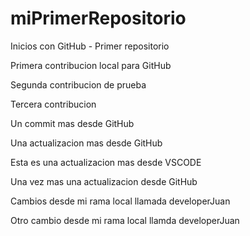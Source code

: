 # miPrimerRepositorio
Inicios con GitHub - Primer repositorio

Primera contribucion local para GitHub 

Segunda contribucion de prueba

Tercera contribucion

Un commit mas desde GitHub

Una actualizacion mas desde GitHub 

Esta es una actualizacion mas desde VSCODE

Una vez mas una actualizacion desde GitHub


Cambios desde mi rama local llamada developerJuan

Otro cambio desde mi rama local llamda developerJuan 
